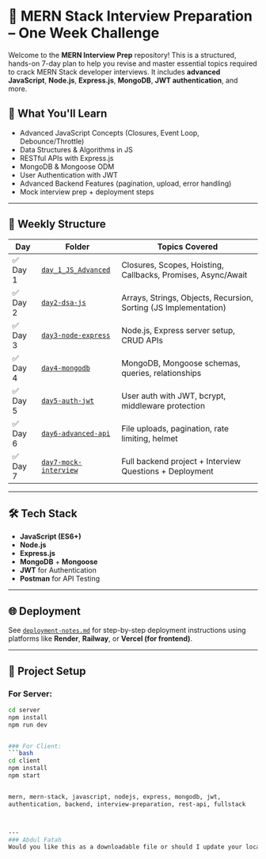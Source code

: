# 🧠 MERN Stack Interview Preparation – One Week Challenge

Welcome to the **MERN Interview Prep** repository! This is a structured, hands-on 7-day plan to help you revise and master essential topics required to crack MERN Stack developer interviews. It includes **advanced JavaScript**, **Node.js**, **Express.js**, **MongoDB**, **JWT authentication**, and more.

## 🚀 What You'll Learn
- Advanced JavaScript Concepts (Closures, Event Loop, Debounce/Throttle)
- Data Structures & Algorithms in JS
- RESTful APIs with Express.js
- MongoDB & Mongoose ODM
- User Authentication with JWT
- Advanced Backend Features (pagination, upload, error handling)
- Mock interview prep + deployment steps

---

## 📅 Weekly Structure

| Day | Folder | Topics Covered |
|-----|--------|----------------|
| ✅ Day 1 | [`day_1_JS_Advanced`](./day_1_JS_Advanced) | Closures, Scopes, Hoisting, Callbacks, Promises, Async/Await |
| ✅ Day 2 | [`day2-dsa-js`](./day2-dsa-js) | Arrays, Strings, Objects, Recursion, Sorting (JS Implementation) |
| ✅ Day 3 | [`day3-node-express`](./day3-node-express) | Node.js, Express server setup, CRUD APIs |
| ✅ Day 4 | [`day4-mongodb`](./day4-mongodb) | MongoDB, Mongoose schemas, queries, relationships |
| ✅ Day 5 | [`day5-auth-jwt`](./day5-auth-jwt) | User auth with JWT, bcrypt, middleware protection |
| ✅ Day 6 | [`day6-advanced-api`](./day6-advanced-api) | File uploads, pagination, rate limiting, helmet |
| ✅ Day 7 | [`day7-mock-interview`](./day7-mock-interview) | Full backend project + Interview Questions + Deployment |

---

## 🛠️ Tech Stack

- **JavaScript (ES6+)**
- **Node.js**
- **Express.js**
- **MongoDB** + **Mongoose**
- **JWT** for Authentication
- **Postman** for API Testing

---

## 🌐 Deployment

See [`deployment-notes.md`](./deployment-notes.md) for step-by-step deployment instructions using platforms like **Render**, **Railway**, or **Vercel (for frontend)**.

---

## 📁 Project Setup

### For Server:
```bash
cd server
npm install
npm run dev


### For Client:
```bash
cd client
npm install
npm start


mern, mern-stack, javascript, nodejs, express, mongodb, jwt,
authentication, backend, interview-preparation, rest-api, fullstack



---
### Abdul Fatah
Would you like this as a downloadable file or should I update your local repo with the full `README.md` content as well?
